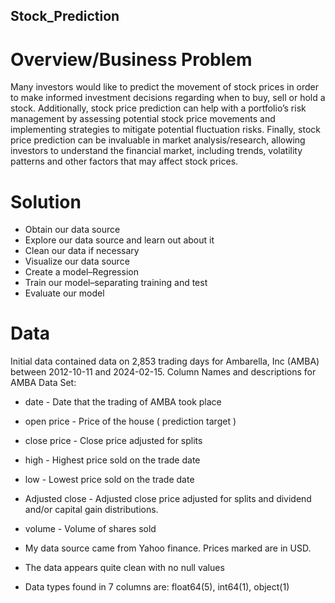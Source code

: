 ## Stock_Prediction

# Overview/Business Problem
Many investors would like to predict the movement of stock prices in order to make informed investment decisions regarding when to buy, sell or hold a stock. Additionally, stock price prediction can help with a portfolio’s risk management by assessing potential stock price movements and implementing strategies to mitigate potential fluctuation risks. Finally, stock price prediction can be invaluable in market analysis/research, allowing investors to understand the financial market, including trends, volatility patterns and other factors that may affect stock prices.

# Solution
* Obtain our data source
* Explore our data source and learn out about it
* Clean our data if necessary
* Visualize our data source
* Create a model–Regression
* Train our model–separating training and test 
* Evaluate our model


# Data
Initial data contained data on 2,853 trading days for Ambarella, Inc (AMBA) between 2012-10-11 and 2024-02-15.
Column Names and descriptions for AMBA Data Set:
* date - Date that the trading of AMBA took place
* open price - Price of the house ( prediction target )
* close price - Close price adjusted for splits
* high - Highest price sold on the trade date
* low - Lowest price sold on the trade date
* Adjusted close - Adjusted close price adjusted for splits and dividend and/or capital gain distributions.
* volume - Volume of shares sold 

* My data source came from Yahoo finance. Prices marked are in USD.

* The data appears quite clean with no null values

* Data types found in 7 columns are: float64(5), int64(1), object(1)

